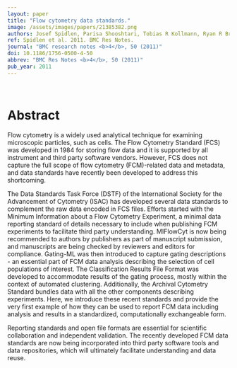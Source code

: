 ```yaml
---
layout: paper
title: "Flow cytometry data standards."
image: /assets/images/papers/21385382.png
authors: Josef Spidlen, Parisa Shooshtari, Tobias R Kollmann, Ryan R Brinkman
ref: Spidlen et al. 2011. BMC Res Notes.
journal: "BMC research notes <b>4</b>, 50 (2011)"
doi: 10.1186/1756-0500-4-50
abbrev: "BMC Res Notes <b>4</b>, 50 (2011)"
pub_year: 2011
---
```


<br />
<div data-badge-popover="right" data-badge-type="donut" data-pmid="21385382" data-hide-no-mentions="true" class="altmetric-embed"></div>

# Abstract

Flow cytometry is a widely used analytical technique for examining microscopic particles, such as cells. The Flow Cytometry Standard (FCS) was developed in 1984 for storing flow data and it is supported by all instrument and third party software vendors. However, FCS does not capture the full scope of flow cytometry (FCM)-related data and metadata, and data standards have recently been developed to address this shortcoming.

The Data Standards Task Force (DSTF) of the International Society for the Advancement of Cytometry (ISAC) has developed several data standards to complement the raw data encoded in FCS files. Efforts started with the Minimum Information about a Flow Cytometry Experiment, a minimal data reporting standard of details necessary to include when publishing FCM experiments to facilitate third party understanding. MIFlowCyt is now being recommended to authors by publishers as part of manuscript submission, and manuscripts are being checked by reviewers and editors for compliance. Gating-ML was then introduced to capture gating descriptions - an essential part of FCM data analysis describing the selection of cell populations of interest. The Classification Results File Format was developed to accommodate results of the gating process, mostly within the context of automated clustering. Additionally, the Archival Cytometry Standard bundles data with all the other components describing experiments. Here, we introduce these recent standards and provide the very first example of how they can be used to report FCM data including analysis and results in a standardized, computationally exchangeable form.

Reporting standards and open file formats are essential for scientific collaboration and independent validation. The recently developed FCM data standards are now being incorporated into third party software tools and data repositories, which will ultimately facilitate understanding and data reuse.

